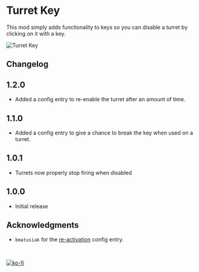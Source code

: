 # Turret Key

This mod simply adds functionality to keys so you can disable a turret by clicking on it with a key.

![Turret Key](https://github.com/nomnomab/lc-turret-key/blob/434b4581b7a7e9ce9ac69c53a7bf0b780e86c8e9/images/preview.png?raw=true)

## Changelog

## 1.2.0

- Added a config entry to re-enable the turret after an amount of time.

## 1.1.0

- Added a config entry to give a chance to break the key when used on a turret.

## 1.0.1

- Turrets now properly stop firing when disabled

## 1.0.0

- Initial release

## Acknowledgments

- `bmatusiak` for the [re-activation](https://github.com/nomnomab/lc-turret-key/pull/6) config entry.

<br/>

[![ko-fi](https://ko-fi.com/img/githubbutton_sm.svg)](https://ko-fi.com/B0B6R2Z9U)